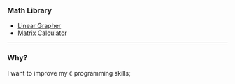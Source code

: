 ### Math Library

- [Linear Grapher](grapher)
- [Matrix Calculator]() 

---

### Why?

I want to improve my `C` programming skills; 